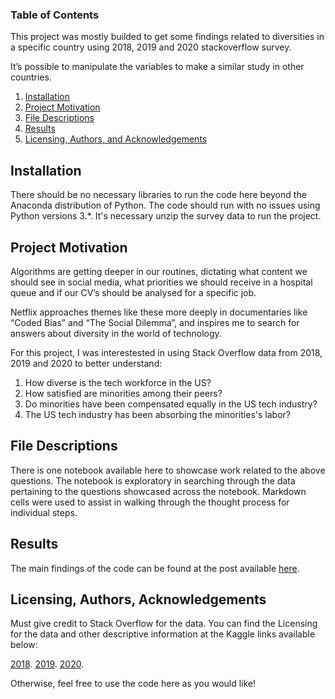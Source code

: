
### Table of Contents

This project was mostly builded to get some findings related to diversities in a specific country using 2018, 2019 and 2020 stackoverflow survey.

It’s possible to manipulate the variables to make a similar study in other countries.

1. [Installation](#installation)
2. [Project Motivation](#motivation)
3. [File Descriptions](#files)
4. [Results](#results)
5. [Licensing, Authors, and Acknowledgements](#licensing)

## Installation <a name="installation"></a>

There should be no necessary libraries to run the code here beyond the Anaconda distribution of Python.  The code should run with no issues using Python versions 3.*.  It's necessary unzip the survey data to run the project.

## Project Motivation<a name="motivation"></a>

Algorithms are getting deeper in our routines, dictating what content we should see in social media, what priorities we should receive in a hospital queue and if our CV’s should be analysed for a specific job.

Netflix approaches themes like these more deeply in documentaries like “Coded Bias” and “The Social Dilemma”, and inspires me to search for answers about diversity in the world of technology.

For this project, I was interestested in using Stack Overflow data from 2018, 2019 and 2020 to better understand:

1. How diverse is the tech workforce in the US?
2. How satisfied are minorities among their peers?
3. Do minorities have been compensated equally in the US tech industry?
4. The US tech industry has been absorbing the minorities's labor?

## File Descriptions <a name="files"></a>

There is one notebook available here to showcase work related to the above questions.  The notebook is exploratory in searching through the data pertaining to the questions showcased across the notebook.  Markdown cells were used to assist in walking through the thought process for individual steps.


## Results<a name="results"></a>

The main findings of the code can be found at the post available [here](https://thiagolimaop.medium.com/how-technology-has-been-handling-with-diversity-664e5bbc7320).

## Licensing, Authors, Acknowledgements<a name="licensing"></a>

Must give credit to Stack Overflow for the data.  You can find the Licensing for the data and other descriptive information at the Kaggle links available below:

[2018](https://www.kaggle.com/stackoverflow/stack-overflow-2018-developer-survey).
[2019](https://www.kaggle.com/mchirico/stack-overflow-developer-survey-results-2019).
[2020](https://www.kaggle.com/aitzaz/stack-overflow-developer-survey-2020).

Otherwise, feel free to use the code here as you would like! 

